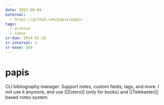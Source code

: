 ```yaml
---
date: 2023-06-04
external:
  - https://github.com/papis/papis
tags:
  - archive
  - inbox
sr-due: 2024-01-28
sr-interval: 3
sr-ease: 269
---
```

# papis

CLI bibliography manager. Support notes, custom fields, tags, and more. I not
use it anymore, and use [[Zotero]] (only for books) and
[[Telekasten]] based notes system.
